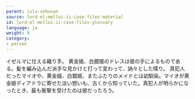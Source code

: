 ```yaml
---
parent: islo-sebunan
source: lord-el-melloi-ii-case-files-material
id: lord-el-melloi-ii-case-files-glossary
language: ja
weight: 9
category:
- person
---
```


イゼルマに仕える織り手。
黄金姫、白銀姫のドレスは彼の手によるものである。髪を編み込んだ派手な見かけと打って変わって、訥々とした喋り。
真犯人だったマイオや、黄金姫、白銀姫、またふたりのメイドとは幼馴染。マイオが黄金姫ディアドラに寄せた淡い想いも、古くから知っていた。真犯人が明らかになったとき、最も衝撃を受けたのは彼だったろう。
